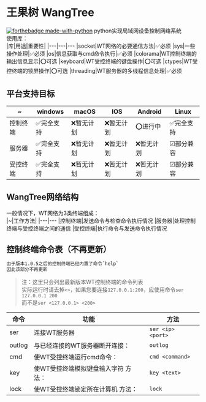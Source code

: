 # 王果树 WangTree
[![forthebadge made-with-python](http://ForTheBadge.com/images/badges/made-with-python.svg)](https://www.python.org/)
python实现局域网设备控制网络系统  
使用库：  
|库|用途|重要性|
|---|---|---
|socket|WT网络的必要通信方法|✅必须
|sys|一些操作处理|✅必须
|os|信息获取与cmd命令执行|✅必须
|colorama|WT控制终端的输出信息显示|⭕可选
|keyboard|WT受控终端的键盘操作|⭕可选
|ctypes|WT受控终端的锁屏操作|⭕可选
|threading|WT服务器的多线程信息处理|✅必须

## 平台支持目标
|~|windows|macOS|IOS|Android|Linux|
|---|---|---|---|---|---
|控制终端|✅完全支持|❌暂无计划|❌暂无计划|⭕进行中|✅完全支持
|服务器|✅完全支持|❌暂无计划|❌暂无计划|❌暂无计划|☑部分兼容
|受控终端|✅完全支持|❌暂无计划|❌暂无计划|❌暂无计划|☑部分兼容

## WangTree网络结构
一般情况下，WT网络为3类终端组成：  
|~|工作方法|
|---|---
|控制终端|发送命令与检查命令执行情况
|服务器|处理控制终端与受控终端之间的通信
|受控终端|执行命令与发送命令执行情况

## 控制终端命令表（不再更新）
```diff
由于版本1.0.5之后的控制终端已经内置了命令`help`  
因此该部分不再更新
```

>注：这里只会列出最新版本WT控制终端的命令列表  
实际运行时请去掉`<>`，如果您要连接`127.0.0.1:200`，应使用命令`ser 127.0.0.1 200`  
而不是`ser <127.0.0.1> <200>`

|命令|功能|方法
|---|---|---
|ser|连接WT服务器|`ser <ip> <port>`  
|outlog|与已经连接的WT服务器断开连接：|`outlog` 
|cmd|使WT受控终端运行cmd命令：|`cmd <command>`
|key|使WT受控终端模拟键盘输入字符 方法：|`key <text>` 
|lock|使WT受控终端锁定所在计算机 方法：|`lock`
